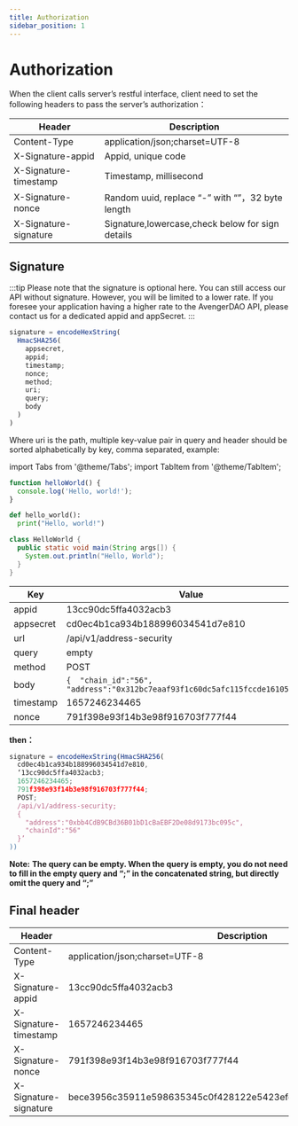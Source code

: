 ```yaml
---
title: Authorization
sidebar_position: 1
---
```


# Authorization

When the client calls server’s restful interface, client need to set the following headers to pass the server’s authorization：

| **Header**            | **Description**                                  |
| --------------------- | ------------------------------------------------ |
| Content-Type          | application/json;charset=UTF-8                   |
| X-Signature-appid     | Appid, unique code                               |
| X-Signature-timestamp | Timestamp, millisecond                           |
| X-Signature-nonce     | Random uuid, replace “-” with “”，32 byte length |
| X-Signature-signature | Signature,lowercase,check below for sign details |

## Signature

:::tip
Please note that the signature is optional here. You can still access our API without signature. However, you will be limited to a lower rate. If you foresee your application having a higher rate to the AvengerDAO API, please contact us for a dedicated appid and appSecret.
:::


```js
signature = encodeHexString(
  HmacSHA256(
    appsecret,
    appid;
    timestamp;
    nonce;
    method;
    uri;
    query;
    body
  )
)
```



Where uri is the path, multiple key-value pair in query and header should be sorted alphabetically by key, comma separated, example:


import Tabs from '@theme/Tabs';
import TabItem from '@theme/TabItem';

<Tabs>
<TabItem value="js" label="JavaScript">

```js
function helloWorld() {
  console.log('Hello, world!');
}
```

</TabItem>
<TabItem value="py" label="Python">

```py
def hello_world():
  print("Hello, world!")
```

</TabItem>
<TabItem value="java" label="Java">

```java
class HelloWorld {
  public static void main(String args[]) {
    System.out.println("Hello, World");
  }
}
```

</TabItem>
</Tabs>


| Key       | Value                                                        |
| --------- | ------------------------------------------------------------ |
| appid     | 13cc90dc5ffa4032acb3                                         |
| appsecret | cd0ec4b1ca934b188996034541d7e810                             |
| url       | /api/v1/address-security                                     |
| query     | empty                                                        |
| method    | POST                                                         |
| body      | `{  "chain_id":"56",  "address":"0x312bc7eaaf93f1c60dc5afc115fccde161055fb0"}` |
| timestamp | 1657246234465                                                |
| nonce     | 791f398e93f14b3e98f916703f777f44                             |

**then：**

```js
signature = encodeHexString(HmacSHA256(
  cd0ec4b1ca934b188996034541d7e810,
  ‘13cc90dc5ffa4032acb3;
  1657246234465;
  791f398e93f14b3e98f916703f777f44;
  POST;
  /api/v1/address-security;
  {
    "address":"0xbb4CdB9CBd36B01bD1cBaEBF2De08d9173bc095c",
    "chainId":"56"
  }’
))
```



**Note:** **The query can be empty. When the query is empty, you do not need to fill in the empty query and “;” in the concatenated string, but directly omit the query and “;”**

## Final header[](https://www.avengerdao.org/docs/meter/consumer-api/Authorization#final-header)

| **Header**            | **Description**                                              |
| --------------------- | ------------------------------------------------------------ |
| Content-Type          | application/json;charset=UTF-8                               |
| X-Signature-appid     | 13cc90dc5ffa4032acb3                                         |
| X-Signature-timestamp | 1657246234465                                                |
| X-Signature-nonce     | 791f398e93f14b3e98f916703f777f44                             |
| X-Signature-signature | bece3956c35911e598635345c0f428122e5423efc9fac68edf9dd377163a9897 |

[
](https://www.avengerdao.org/docs/category/consumer-api)